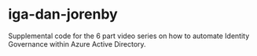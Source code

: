 # iga-dan-jorenby
Supplemental code for the 6 part video series on how to automate Identity Governance within Azure Active Directory.
